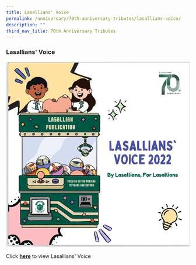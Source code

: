 ```yaml
---
title: Lasallians' Voice
permalink: /anniversary/70th-anniversary-tributes/lasallians-voice/
description: ""
third_nav_title: 70th Anniversary Tributes
---
```

### Lasallians' Voice

![](/images/Lasallian%20voice%20Pic.jpg)

Click [**here**](https://online.flippingbook.com/view/713194351/) to view Lasallians' Voice 